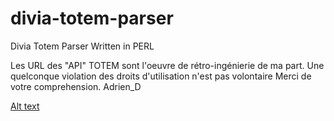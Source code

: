 # divia-totem-parser
Divia Totem Parser Written in PERL


Les URL des "API" TOTEM sont l'oeuvre de rétro-ingénierie de ma part. Une quelconque violation des droits d'utilisation n'est pas volontaire
Merci de votre comprehension. Adrien_D

[Alt text](https://raw.githubusercontent.com/aaaaadrien/divia-totem-parser/img_divia-totem-parser.png "divia-totem-parser")
